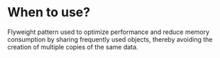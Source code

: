 # When to use?
Flyweight pattern used to optimize performance and reduce memory consumption by sharing frequently used objects, thereby avoiding the creation of multiple copies of the same data.